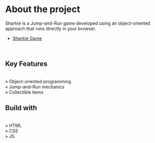 # About the project
Sharkie is a Jump-and-Run game developed using an object-oriented approach that runs directly in your browser.
<br>
- <a href="https://sharkie-game-phi.vercel.app/">Sharkie Game</a>
<br>
<h2>Key Features </h2>
<br>
» Object-oriented programming<br>
» Jump-and-Run mechanics<br>
» Collectible items
<br>
<h2>Build with</h2>
<br>
» HTML<br>
» CSS<br>
» JS<br>

